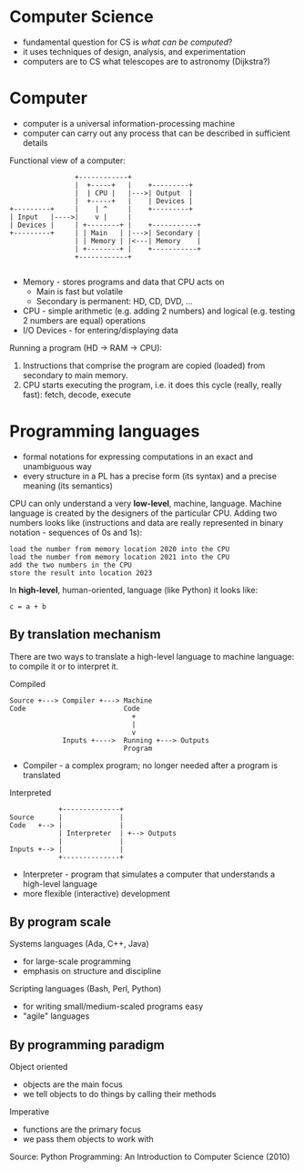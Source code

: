 # Computer Science

* fundamental question for CS is *what can be computed*?
* it uses techniques of design, analysis, and experimentation
* computers are to CS what telescopes are to astronomy (Dijkstra?)

# Computer

* computer is a universal information-processing machine
* computer can carry out any process that can be described in sufficient details

Functional view of a computer:

```
                +------------+
                |  +-----+   |    +---------+
                |  | CPU |   |--->| Output  |
                |  +-----+   |    | Devices |
+---------+     |    | ^     |    +---------+
| Input   |---->|    v |     |
| Devices |     | +--------+ |    +-----------+
+---------+     | | Main   | |--->| Secondary |
                | | Memory | |<---| Memory    |
                | +--------+ |    +-----------+
                +------------+
                
```

* Memory - stores programs and data that CPU acts on
  * Main is fast but volatile
  * Secondary is permanent: HD, CD, DVD, ...
* CPU - simple arithmetic (e.g. adding 2 numbers) and logical (e.g. testing 2 
  numbers are equal) operations
* I/O Devices - for entering/displaying data

Running a program (HD -> RAM -> CPU):

1. Instructions that comprise the program are copied (loaded) from secondary to
   main memory.
2. CPU starts executing the program, i.e. it does this cycle (really, really
   fast): fetch, decode, execute

# Programming languages

* formal notations for expressing computations in an exact and unambiguous way
* every structure in a PL has a precise form (its syntax) and a precise meaning 
  (its semantics)

CPU can only understand a very **low-level**, machine, language. Machine
language is created by the designers of the particular CPU. Adding two numbers
looks like (instructions and data are really represented in binary notation -
sequences of 0s and 1s):

```
load the number from memory location 2020 into the CPU
load the number from memory location 2021 into the CPU
add the two numbers in the CPU
store the result into location 2023
```

In **high-level**, human-oriented, language (like Python) it looks like:

```
c = a + b
```

## By translation mechanism

There are two ways to translate a high-level language to machine language: to
compile it or to interpret it.

Compiled

```
Source +---> Compiler +---> Machine
Code                        Code
                              +
                              |
                              v
             Inputs +---->  Running +---> Outputs
                            Program
```

* Compiler - a complex program; no longer needed after a program is translated

Interpreted

```
            +--------------+
Source      |              |
Code   +--> |              |
            | Interpreter  | +--> Outputs
            |              |
Inputs +--> |              |
            +--------------+
```

* Interpreter - program that simulates a computer that understands a high-level
  language
* more flexible (interactive) development

## By program scale

Systems languages (Ada, C++, Java)

* for large-scale programming
* emphasis on structure and discipline

Scripting languages (Bash, Perl, Python)

* for writing small/medium-scaled programs easy
* "agile" languages 

## By programming paradigm

Object oriented

* objects are the main focus
* we tell objects to do things by calling their methods

Imperative

* functions are the primary focus
* we pass them objects to work with

Source: Python Programming: An Introduction to Computer Science (2010)
